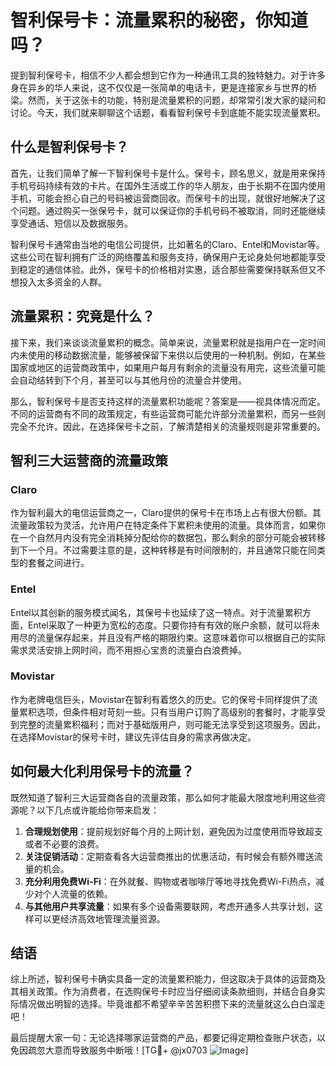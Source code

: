 # 智利保号卡：流量累积的秘密，你知道吗？

提到智利保号卡，相信不少人都会想到它作为一种通讯工具的独特魅力。对于许多身在异乡的华人来说，这不仅仅是一张简单的电话卡，更是连接家乡与世界的桥梁。然而，关于这张卡的功能，特别是流量累积的问题，却常常引发大家的疑问和讨论。今天，我们就来聊聊这个话题，看看智利保号卡到底能不能实现流量累积。

## 什么是智利保号卡？

首先，让我们简单了解一下智利保号卡是什么。保号卡，顾名思义，就是用来保持手机号码持续有效的卡片。在国外生活或工作的华人朋友，由于长期不在国内使用手机，可能会担心自己的号码被运营商回收。而保号卡的出现，就很好地解决了这个问题。通过购买一张保号卡，就可以保证你的手机号码不被取消，同时还能继续享受通话、短信以及数据服务。

智利保号卡通常由当地的电信公司提供，比如著名的Claro、Entel和Movistar等。这些公司在智利拥有广泛的网络覆盖和服务支持，确保用户无论身处何地都能享受到稳定的通信体验。此外，保号卡的价格相对实惠，适合那些需要保持联系但又不想投入太多资金的人群。

## 流量累积：究竟是什么？

接下来，我们来谈谈流量累积的概念。简单来说，流量累积就是指用户在一定时间内未使用的移动数据流量，能够被保留下来供以后使用的一种机制。例如，在某些国家或地区的运营商政策中，如果用户每月有剩余的流量没有用完，这些流量可能会自动结转到下个月，甚至可以与其他月份的流量合并使用。

那么，智利保号卡是否支持这样的流量累积功能呢？答案是——视具体情况而定。不同的运营商有不同的政策规定，有些运营商可能允许部分流量累积，而另一些则完全不允许。因此，在选择保号卡之前，了解清楚相关的流量规则是非常重要的。

## 智利三大运营商的流量政策

### Claro

作为智利最大的电信运营商之一，Claro提供的保号卡在市场上占有很大份额。其流量政策较为灵活，允许用户在特定条件下累积未使用的流量。具体而言，如果你在一个自然月内没有完全消耗掉分配给你的数据包，那么剩余的部分可能会被转移到下一个月。不过需要注意的是，这种转移是有时间限制的，并且通常只能在同类型的套餐之间进行。

### Entel

Entel以其创新的服务模式闻名，其保号卡也延续了这一特点。对于流量累积方面，Entel采取了一种更为宽松的态度。只要你持有有效的账户余额，就可以将未用尽的流量保存起来，并且没有严格的期限约束。这意味着你可以根据自己的实际需求灵活安排上网时间，而不用担心宝贵的流量白白浪费掉。

### Movistar

作为老牌电信巨头，Movistar在智利有着悠久的历史。它的保号卡同样提供了流量累积选项，但条件相对苛刻一些。只有当用户订购了高级别的套餐时，才能享受到完整的流量累积福利；而对于基础版用户，则可能无法享受到这项服务。因此，在选择Movistar的保号卡时，建议先评估自身的需求再做决定。

## 如何最大化利用保号卡的流量？

既然知道了智利三大运营商各自的流量政策，那么如何才能最大限度地利用这些资源呢？以下几点或许能给你带来启发：

1. **合理规划使用**：提前规划好每个月的上网计划，避免因为过度使用而导致超支或者不必要的浪费。
2. **关注促销活动**：定期查看各大运营商推出的优惠活动，有时候会有额外赠送流量的机会。
3. **充分利用免费Wi-Fi**：在外就餐、购物或者咖啡厅等地寻找免费Wi-Fi热点，减少对个人流量的依赖。
4. **与其他用户共享流量**：如果有多个设备需要联网，考虑开通多人共享计划，这样可以更经济高效地管理流量资源。

## 结语

综上所述，智利保号卡确实具备一定的流量累积能力，但这取决于具体的运营商及其相关政策。作为消费者，在选购保号卡时应当仔细阅读条款细则，并结合自身实际情况做出明智的选择。毕竟谁都不希望辛辛苦苦积攒下来的流量就这么白白溜走吧！

最后提醒大家一句：无论选择哪家运营商的产品，都要记得定期检查账户状态，以免因疏忽大意而导致服务中断哦！[TG💪+ @jx0703 ![Image](https://github.com/user-attachments/assets/dbca1d08-cadb-493c-b0ec-ad6f7a83f270)]